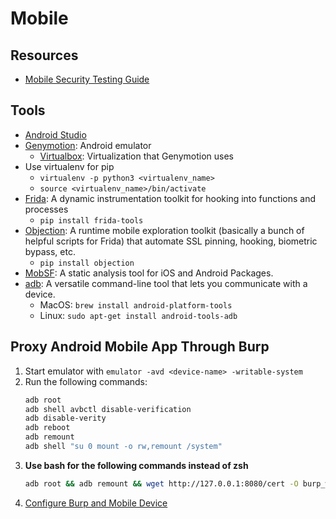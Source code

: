 # Mobile

## Resources
* [Mobile Security Testing Guide](https://mobile-security.gitbook.io/mobile-security-testing-guide/)

## Tools
* [Android Studio](https://developer.android.com/studio)
* [Genymotion](https://www.genymotion.com/): Android emulator
  * [Virtualbox](https://www.virtualbox.org/): Virtualization that Genymotion uses
* Use virtualenv for pip
  * `virtualenv -p python3 <virtualenv_name>`
  * `source <virtualenv_name>/bin/activate`
* [Frida](https://frida.re/docs/home/): A dynamic instrumentation toolkit for hooking into functions and processes
  * `pip install frida-tools`
* [Objection](https://github.com/sensepost/objection): A runtime mobile exploration toolkit (basically a bunch of helpful scripts for Frida) that automate SSL pinning, hooking, biometric bypass, etc.
  * `pip install objection`
* [MobSF](https://github.com/MobSF/Mobile-Security-Framework-MobSF): A static analysis tool for iOS and Android Packages.
* [adb](https://developer.android.com/studio/command-line/adb): A versatile command-line tool that lets you communicate with a device.
  * MacOS: `brew install android-platform-tools`
  * Linux: `sudo apt-get install android-tools-adb`

## Proxy Android Mobile App Through Burp
1. Start emulator with `emulator -avd <device-name> -writable-system`
2. Run the following commands:
   ``` bash
   adb root
   adb shell avbctl disable-verification
   adb disable-verity
   adb reboot
   adb remount
   adb shell "su 0 mount -o rw,remount /system"
   ```
3. **Use bash for the following commands instead of zsh**
   ``` bash
   adb root && adb remount && wget http://127.0.0.1:8080/cert -O burp_wget.crt && openssl x509 -inform der -in burp_wget.crt -out burp_wget.pem && adb shell mkdir -p /data/misc/user/0/cacerts-added/ &&openssl x509 -inform PEM -subject_hash_old -in burp_wget.pem | head -1 | xargs -I{} mv burp_wget.crt {}.0 && adb push *.0 /data/misc/user/0/cacerts-added/ && adb shell ls -1t /data/misc/user/0/cacerts-added/* | head -1 | xargs -I{} adb shell cp {} /system/etc/security/cacerts/ && adb shell chmod 644 /data/misc/user/0/cacerts-added/* && adb shell chown system:system /data/misc/user/0/cacerts-added/* && adb shell chmod 644 /system/etc/security/cacerts/*
   ```
4. [Configure Burp and Mobile Device](https://portswigger.net/support/configuring-an-android-device-to-work-with-burp)
